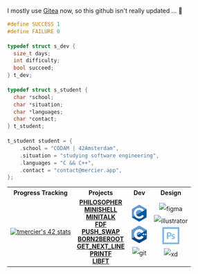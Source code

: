 I mostly use <a href="https://git.devo.pw/timothee">Gitea</a> now, so this github isn't really updated ... 🥲

```c
#define SUCCESS 1
#define FAILURE 0

typedef struct s_dev {
  size_t days;
  int difficulty;
  bool succeed;
} t_dev;

typedef struct s_student {
  char *school;
  char *situation;
  char *languages;
  char *contact;
} t_student;

t_student student = {
    .school = "CODAM | 42Amsterdam",
    .situation = "studying software engineering",
    .languages = "C && C++",
    .contact = "contact@mercier.app",
};
```
<table>
    <tr>
        <th>Progress Tracking</th>
        <th>Projects</th>
        <th>Dev</th>
        <th>Design</th>
    </tr>
    <tr>
        <td style="text-align: center;">
            <a href="https://github.com/JaeSeoKim/badge42"><img src="https://badge42.vercel.app/api/v2/clafi69q000590fmnc94ufq04/stats?cursusId=21&coalitionId=59" alt="tmercier's 42 stats" /></a>
        </td>
        <td style="text-align: center">
            <div style="text-align: center;">
                <a href="https://github.com/t-mercier/42_philosophers" title="Repository"><b>PHILOSOPHER</a><br />
                <a href="https://github.com/t-mercier/42_minishell" title="Repository">MINISHELL</a><br />
                <a href="https://github.com/t-mercier/42_minitalk" title="Repository">MINITALK</a><br />
                <a href="https://github.com/t-mercier/42_fdf" title="Repository">FDF</a><br />
                <a href="https://github.com/t-mercier/42_push_swap" title="Repository">PUSH_SWAP</a><br />
                <a href="https://github.com/t-mercier/42_born2beroot" title="Repository">BORN2BEROOT</a><br />
                <a href="https://github.com/t-mercier/42_libs" title="Repository">GET_NEXT_LINE</a><br />
                <a href="https://github.com/t-mercier/42_libs" title="Repository">PRINTF</a><br />
                <a href="https://github.com/t-mercier/42_libs" title="Repository">LIBFT</a>
            </div>
        </td>
        <td style="text-align: center;">
            <div style="line-height: 2;">
                    <img src="https://raw.githubusercontent.com/devicons/devicon/master/icons/c/c-original.svg" alt="c" width="40" height="40" /><br />
                    <img src="https://raw.githubusercontent.com/devicons/devicon/master/icons/cplusplus/cplusplus-original.svg" alt="cplusplus" width="40" height="40" /><br />
                    <img src="https://www.vectorlogo.zone/logos/git-scm/git-scm-icon.svg" alt="git" width="40" height="40" /><br />
            </div>
        </td>
        <td style="text-align: center;">
            <div style="line-height: 2;">
                <img src="https://www.vectorlogo.zone/logos/figma/figma-icon.svg" alt="figma" width="40" height="40" /><br />
                <img src="https://www.vectorlogo.zone/logos/adobe_illustrator/adobe_illustrator-icon.svg" alt="illustrator" width="40" height="40" /><br />
                <img src="https://raw.githubusercontent.com/devicons/devicon/master/icons/photoshop/photoshop-line.svg" alt="photoshop" width="40" height="40" /><br />
                <img src="https://cdn.worldvectorlogo.com/logos/adobe-xd.svg" alt="xd" width="40" height="40" />
            </div>
        </td>
    </tr>
</table>
